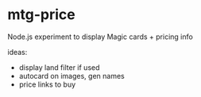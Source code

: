mtg-price
=========

Node.js experiment to display Magic cards + pricing info

ideas:
- display land filter if used
- autocard on images, gen names
- price links to buy
